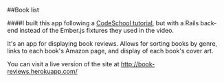##Book list

####I built this app following a [CodeSchool tutorial](https://www.codeschool.com/code_tv/soup-to-bits-warming-up-with-ember), but with a Rails back-end instead of the Ember.js fixtures they used in the video.

It's an app for displaying book reviews. Allows for sorting books by genre, links to each book's Amazon page, and display of each book's cover art.

You can visit a live version of the site at http://book-reviews.herokuapp.com/
